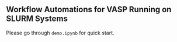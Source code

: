 ## Workflow Automations for VASP Running on SLURM Systems

Please go through `demo.ipynb` for quick start.